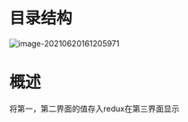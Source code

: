 # 目录结构

![image-20210620161205971](C:\Users\13055\AppData\Roaming\Typora\typora-user-images\image-20210620161205971.png)

# 概述

将第一，第二界面的值存入redux在第三界面显示
